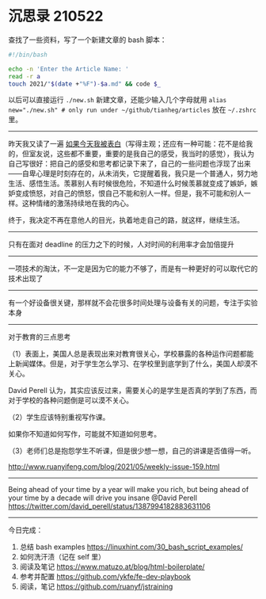 # 沉思录 210522

查找了一些资料，写了一个新建文章的 bash 脚本：

```sh
#!/bin/bash

echo -n 'Enter the Article Name: '
read -r a
touch 2021/"$(date +"%F")-$a.md" && code $_
```

以后可以直接运行 `./new.sh` 新建文章，还能少输入几个字母就用 `alias new="./new.sh" # only run under ~/github/tianheg/articles` 放在 `~/.zshrc` 里。

---

昨天我又读了一遍 [如果今天我被表白](https://blog.yidajiabei.xyz/posts/if-a-girl-say-i-like-you-today/)（写得主观；还应有一种可能：花不是给我的，但室友说，这些都不重要，重要的是我自己的感受，我当时的感觉），我认为自己写很好：把自己的感受和思考都记录下来了，自己的一些问题也浮现了出来——自卑心理是时刻存在的，从未消失，它提醒着我，我只是一个普通人，努力地生活、感悟生活。羡慕别人有时候很危险，不知道什么时候羡慕就变成了嫉妒，嫉妒变成愤怒，对自己的愤怒，恨自己不能和别人一样。但是，我不可能和别人一样。这种情绪的激荡持续地在我的内心。

终于，我决定不再在意他人的目光，执着地走自己的路，就这样，继续生活。

---

只有在面对 deadline 的压力之下的时候，人对时间的利用率才会加倍提升

---

一项技术的淘汰，不一定是因为它的能力不够了，而是有一种更好的可以取代它的技术出现了

---

有一个好设备很关键，那样就不会花很多时间处理与设备有关的问题，专注于实验本身

---

对于教育的三点思考

（1）表面上，美国人总是表现出来对教育很关心，学校暴露的各种运作问题都能上新闻媒体。但是，对于学生怎么学习、在学校里到底学到了什么，美国人却漠不关心。

David Perell 认为，其实应该反过来，需要关心的是学生是否真的学到了东西，而对于学校的各种问题倒是可以漠不关心。

（2）学生应该特别重视写作课。

如果你不知道如何写作，可能就不知道如何思考。

（3）老师们总是抱怨学生不听课，但是很少想一想，自己的讲课是否值得一听。

<http://www.ruanyifeng.com/blog/2021/05/weekly-issue-159.html>

---

Being ahead of your time by a year will make you rich, but being ahead of your time by a decade will drive you insane @David Perell <https://twitter.com/david_perell/status/1387994182883631106>

---

今日完成：

1. 总结 bash examples <https://linuxhint.com/30_bash_script_examples/>
2. 如何洗汗渍（记在 self 里）
3. 阅读及笔记 <https://www.matuzo.at/blog/html-boilerplate/>
4. 参考并配置 <https://github.com/ykfe/fe-dev-playbook>
5. 阅读，笔记 <https://github.com/ruanyf/jstraining>

